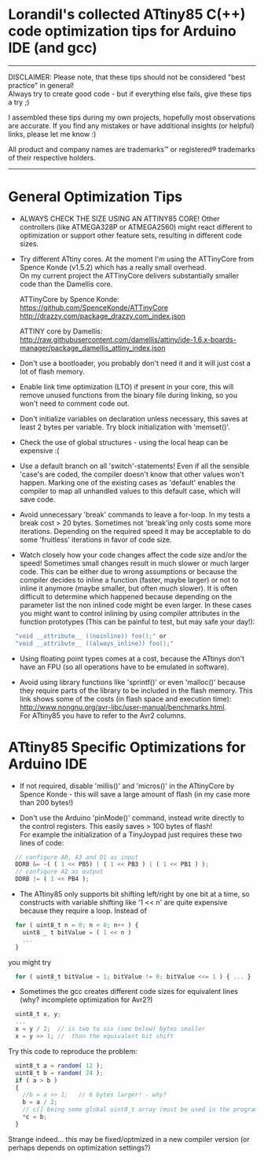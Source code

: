 # Lorandil's collected ATtiny85 C(++) code optimization tips for Arduino IDE (and gcc)

*************************************************************************************
DISCLAIMER:
  Please note, that these tips should not be considered "best practice" in general!<br>
  Always try to create good code - but if everything else fails, give these tips a try ;)
  
  I assembled these tips during my own projects, hopefully most observations are
  accurate. If you find any mistakes or have additional insights (or helpful) links, 
  please let me know :)
 
  All product and company names are trademarks™ or registered® trademarks of their respective holders.
*************************************************************************************

# General Optimization Tips
 
* ALWAYS CHECK THE SIZE USING AN ATTINY85 CORE!
  Other controllers (like ATMEGA328P or ATMEGA2560) might react different to optimization
  or support other feature sets, resulting in different code sizes.

* Try different ATtiny cores. At the moment I'm using the ATTinyCore 
  from Spence Konde (v1.5.2) which has a really small overhead.<br>
  On my current project the ATTinyCore delivers substantially smaller code than the Damellis core.

  ATTinyCore by Spence Konde:
  <br>https://github.com/SpenceKonde/ATTinyCore
  <br>http://drazzy.com/package_drazzy.com_index.json
  
  ATTINY core by Damellis: 
  <br>http://raw.githubusercontent.com/damellis/attiny/ide-1.6.x-boards-manager/package_damellis_attiny_index.json
  
* Don't use a bootloader, you probably don't need it and it will just cost a lot of flash memory.

* Enable link time optimization (LTO) if present in your core, this will remove unused
  functions from the binary file during linking, so you won't need to comment code out.
   
* Don't initialize variables on declaration unless necessary, this saves at least
  2 bytes per variable. Try block initialization with 'memset()'.

* Check the use of global structures - using the local heap can be expensive :(

* Use a default branch on all 'switch'-statements!
  Even if all the sensible 'case's are coded, the compiler doesn't know that other values won't happen.
  Marking one of the existing cases as 'default' enables the compiler to map all unhandled values to this
  default case, which will save code.
   
* Avoid unnecessary 'break' commands to leave a for-loop. In my tests a break cost > 20 bytes.
  Sometimes not 'break'ing only costs some more iterations. Depending on the required speed
  it may be acceptable to do some 'fruitless' iterations in favor of code size.
   
* Watch closely how your code changes affect the code size and/or the speed!
  Sometimes small changes result in much slower or much larger code.
  This can be either due to wrong assumptions or because the compiler decides
  to inline a function (faster, maybe larger) or not to inline it anymore (maybe smaller,
  but often much slower). It is often difficult to determine which happened because 
  depending on the parameter list the non inlined code might be even larger.
  In these cases you might want to control inlining by using compiler attributes
  in the function prototypes (This can be painful to test, but may safe your day!):
```javascript
  "void __attribute__ ((noinline)) foo();" or
  "void __attribute__ ((always_inline)) foo();"
```

* Using floating point types comes at a cost, because the ATtinys don't have an FPU
  (so all operations have to be emulated in software).

* Avoid using library functions like 'sprintf()' or even 'malloc()' because they require
  parts of the library to be included in the flash memory.
  This link shows some of the costs (in flash space and execution time):<br>
  http://www.nongnu.org/avr-libc/user-manual/benchmarks.html.
  <br>
  For ATtiny85 you have to refer to the Avr2 columns.

 
# ATtiny85 Specific Optimizations for Arduino IDE

  
* If not required, disable 'millis()' and 'micros()' in the ATtinyCore by Spence Konde - 
  this will save a large amount of flash (in my case more than 200 bytes!)
 
* Don't use the Arduino 'pinMode()' command, instead write directly to the control registers.
  This easily saves > 100 bytes of flash!<br>
  For example the initialization of a TinyJoypad just requires these two lines of code:
  
```javascript
  // configure A0, A3 and D1 as input
  DDRB &= ~( ( 1 << PB5) | ( 1 << PB3 ) | ( 1 << PB1 ) );
  // configure A2 as output
  DDRB |= ( 1 << PB4 );
```

* The ATtiny85 only supports bit shifting left/right by one bit at a time,
  so constructs with variable shifting like '1 << n' are quite expensive because 
  they require a loop.
  Instead of
```javascript
  for ( uint8_t n = 0; n < 8; n++ ) {
	uint8 _ t bitValue = ( 1 << n ) 
	...
  }
```
  you might try
```javascript
  for ( uint8_t bitValue = 1; bitValue != 0; bitValue <<= 1 ) { ... }
```

* Sometimes the gcc creates different code sizes for equivalent lines (why? incomplete optimization for Avr2?)
```javascript
  uint8_t x, y;
  ...
  x = y / 2;  // is two to six (see below) bytes smaller
  x = y >> 1; //  than the equivalent bit shift
```

  Try this code to reproduce the problem:
```javascript
  uint8_t a = random( 12 );
  uint8_t b = random( 24 );
  if ( a > b )
  {
    //b = a >> 1;	// 6 bytes larger! - why?
    b = a / 2;
    // c[] being some global uint8_t array (must be used in the program, otherwise gcc will remove the code!)
    *c = b;
  }
```
  
  Strange indeed... this may be fixed/optmized in a new compiler version (or perhaps depends on optimization settings?)

 
